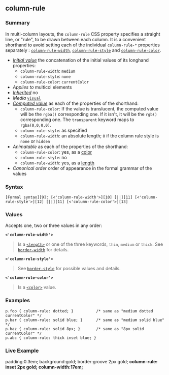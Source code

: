 ## column-rule

### Summary

In multi-column layouts, the `column-rule` CSS property specifies a straight line, or "rule", to be drawn between each column. It is a convenient shorthand to avoid setting each of the individual `column-rule-*` properties separately : [`column-rule-width`][0], [`column-rule-style`][1] and [`column-rule-color`][2].

* _[Initial value][3]_ the concatenation of the initial values of its longhand properties:
  * `column-rule-width`: `medium`
  * `column-rule-style`: `none`
  * `column-rule-color`: `currentColor` 
* _Applies to_ multicol elements 
* _[Inherited][4]_ no 
* _Media_ [`visual`][5] 
* _[Computed value][6]_ as each of the properties of the shorthand:
  * `column-rule-color`: If the value is translucent, the computed value will be the `rgba()` corresponding one. If it isn't, it will be the `rgb()` corresponding one. The `transparent` keyword maps to `rgba(0,0,0,0)`.
  * `column-rule-style`: as specified
  * `column-rule-width`: an absolute length; `0` if the column rule style is `none` or `hidden` 
* _Animatable_ as each of the properties of the shorthand:
  * `column-rule-color`: yes, as a [color][7]
  * `column-rule-style`: no
  * `column-rule-width`: yes, as a [length][8] 
* _Canonical order_ order of appearance in the formal grammar of the values

### Syntax

    [Formal syntax][9]: [<'column-rule-width'>][10] [||][11] [<'column-rule-style'>][12] [||][11] [<'column-rule-color'>][13]
    

### Values

Accepts one, two or three values in any order:

**`<'column-rule-width'>`**

> Is a [`<length>`][14] or one of the three keywords, `thin`, `medium` or `thick`. See [`border-width`][15] for details.

**`<'column-rule-style'>`**

> See [`border-style`][16] for possible values and details.

**`<'column-rule-color'>`**

> Is a [`<color>`][17] value.

### Examples

    p.foo { column-rule: dotted; }          /* same as "medium dotted currentColor" */
    p.bar { column-rule: solid blue; }      /* same as "medium solid blue" */
    p.baz { column-rule: solid 8px; }       /* same as "8px solid currentColor" */
    p.abc { column-rule: thick inset blue; }
    

### Live Example

padding:0.3em; background:gold; border:groove 2px gold; **column-rule: inset 2px gold;** **column-width:17em;**


[0]: https://developer.mozilla.org/en/docs/Web/CSS/column-rule-width
[1]: https://developer.mozilla.org/en/docs/Web/CSS/column-rule-style
[2]: https://developer.mozilla.org/en/docs/Web/CSS/column-rule-color
[3]: https://developer.mozilla.org/en/docs/CSS/initial_value
[4]: https://developer.mozilla.org/en/docs/CSS/inheritance
[5]: https://developer.mozilla.org/en/docs/CSS/@media#Media_groups
[6]: https://developer.mozilla.org/en/docs/CSS/computed_value
[7]: https://developer.mozilla.org/en/docs/CSS/color_value#Interpolation "Values of the <color> CSS data type are interpolated on each of their red, green, blue components, each handled as a real, floating-point number. Note that interpolation of colors happens in the alpha-premultiplied sRGBA color space to prevent unexpected grey colors to appear."
[8]: https://developer.mozilla.org/en/docs/CSS/length#Interpolation "Values of the <length> CSS data type are interpolated as real, floating-point numbers."
[9]: https://developer.mozilla.org/en/docs/CSS/Value_definition_syntax "CSS/Value_definition_syntax"
[10]: https://developer.mozilla.org/en/docs/CSS/column-rule-width "<br-width>"
[11]: https://developer.mozilla.org/en/docs/CSS/Value_definition_syntax#Double_bar "Double bar: the two entities are optional, and may appear in any order."
[12]: https://developer.mozilla.org/en/docs/CSS/column-rule-style "<br-style>"
[13]: https://developer.mozilla.org/en/docs/CSS/column-rule-color "<color>"
[14]: https://developer.mozilla.org/en/docs/Web/CSS/length
[15]: https://developer.mozilla.org/en/docs/Web/CSS/border-width
[16]: https://developer.mozilla.org/en/docs/Web/CSS/border-style
[17]: https://developer.mozilla.org/en/docs/Web/CSS/color_value